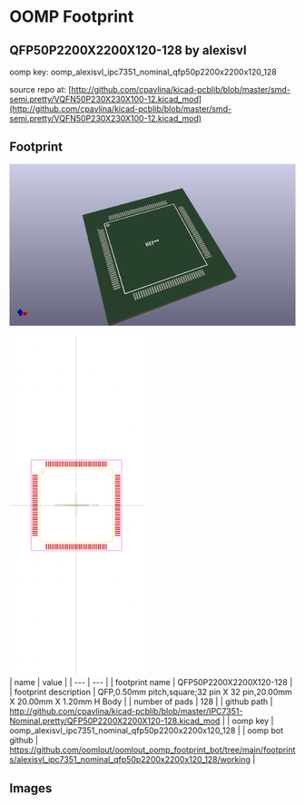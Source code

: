# OOMP Footprint  
## QFP50P2200X2200X120-128  by alexisvl  
  
oomp key: oomp_alexisvl_ipc7351_nominal_qfp50p2200x2200x120_128  
  
source repo at: [http://github.com/cpavlina/kicad-pcblib/blob/master/smd-semi.pretty/VQFN50P230X230X100-12.kicad_mod](http://github.com/cpavlina/kicad-pcblib/blob/master/smd-semi.pretty/VQFN50P230X230X100-12.kicad_mod)  
## Footprint  
  
[![working_kicad_pcb_3d.png](working_kicad_pcb_3d_600.png)](working_kicad_pcb_3d.png)  
  
[![working.png](working_600.png)](working.png)  
| name | value | 
| --- | --- | 
| footprint name | QFP50P2200X2200X120-128 | 
| footprint description | QFP,0.50mm pitch,square;32 pin X 32 pin,20.00mm X 20.00mm X 1.20mm H Body | 
| number of pads | 128 | 
| github path | http://github.com/cpavlina/kicad-pcblib/blob/master/IPC7351-Nominal.pretty/QFP50P2200X2200X120-128.kicad_mod | 
| oomp key | oomp_alexisvl_ipc7351_nominal_qfp50p2200x2200x120_128 | 
| oomp bot github | https://github.com/oomlout/oomlout_oomp_footprint_bot/tree/main/footprints/alexisvl_ipc7351_nominal_qfp50p2200x2200x120_128/working | 
## Images  
